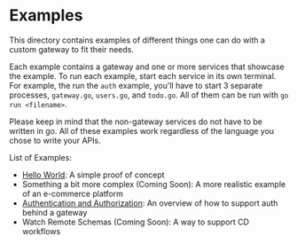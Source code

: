 # Examples

This directory contains examples of different things one can do with a
custom gateway to fit their needs.

Each example contains a gateway and one or more services that showcase the
example. To run each example, start each service in its own terminal. For example,
the run the `auth` example, you'll have to start 3 separate processes, `gateway.go`,
`users.go`, and `todo.go`. All of them can be run with `go run <filename>`.

Please keep in mind that the non-gateway services do not have to be
written in go. All of these examples work regardless of the language you chose
to write your APIs.

List of Examples:

- [Hello World](./hello): A simple proof of concept
- Something a bit more complex (Coming Soon):  A more realistic example of an e-commerce platform
- [Authentication and Authorization](./auth): An overview of how to support auth behind a gateway
- Watch Remote Schemas (Coming Soon): A way to support CD workflows
